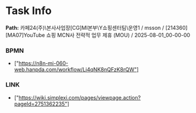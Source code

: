 # Task Info

**Path:** 카페24(주)\본사사업장\[CG]MI본부\Y쇼핑센터팀\운영1 / msson / [214360] [MA07]YouTube 쇼핑 MCN사 전략적 업무 제휴 (MOU) / 2025-08-01_00-00-00

### BPMN
- ["https://n8n-mi-060-web.hanpda.com/workflow/Li4qNK8nQFzK8rQW"]

### LINK
- ["https://wiki.simplexi.com/pages/viewpage.action?pageId=2751362235"]

